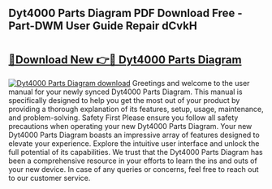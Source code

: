 ## Dyt4000 Parts Diagram PDF Download Free - Part-DWM User Guide Repair dCvkH

# <h2><a href="http://dfpxjf0.blite.top/?on=Dyt4000+Parts+Diagram">🔗Download New 👉🔴 Dyt4000 Parts Diagram</a></h2>

[![Dyt4000 Parts Diagram download](https://i.imgur.com/lujVjoI.png)](http://dfpxjf0.blite.top/?on=Dyt4000+Parts+Diagram)
Greetings and welcome to the user manual for your newly synced Dyt4000 Parts Diagram. This manual is specifically designed to help you get the most out of your product by providing a thorough explanation of its features, setup, usage, maintenance, and problem-solving. Safety First Please ensure you follow all safety precautions when operating your new Dyt4000 Parts Diagram. Your new Dyt4000 Parts Diagram boasts an impressive array of features designed to elevate your experience. Explore the intuitive user interface and unlock the full potential of its capabilities. We trust that the Dyt4000 Parts Diagram has been a comprehensive resource in your efforts to learn the ins and outs of your new device. In case of any queries or concerns, feel free to reach out to our customer service.
